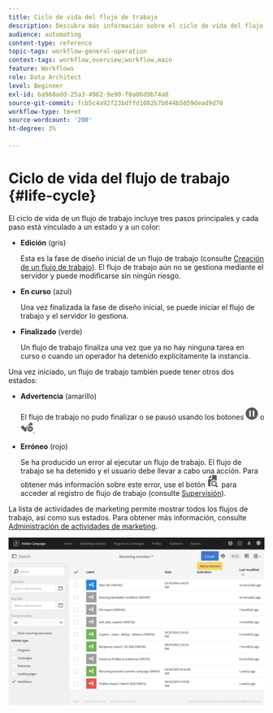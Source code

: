 ```yaml
---
title: Ciclo de vida del flujo de trabajo
description: Descubra más información sobre el ciclo de vida del flujo de trabajo
audience: automating
content-type: reference
topic-tags: workflow-general-operation
context-tags: workflow,overview;workflow,main
feature: Workflows
role: Data Architect
level: Beginner
exl-id: ba968add-25a3-4962-9e90-f0a06d9b74a8
source-git-commit: fcb5c4a92f23bdffd1082b7b044b5859dead9d70
workflow-type: tm+mt
source-wordcount: '200'
ht-degree: 3%

---
```


# Ciclo de vida del flujo de trabajo {#life-cycle}

El ciclo de vida de un flujo de trabajo incluye tres pasos principales y cada paso está vinculado a un estado y a un color:

* **Edición** (gris)

  Esta es la fase de diseño inicial de un flujo de trabajo (consulte [Creación de un flujo de trabajo](../../automating/using/building-a-workflow.md#creating-a-workflow)). El flujo de trabajo aún no se gestiona mediante el servidor y puede modificarse sin ningún riesgo.

* **En curso** (azul)

  Una vez finalizada la fase de diseño inicial, se puede iniciar el flujo de trabajo y el servidor lo gestiona.

* **Finalizado** (verde)

  Un flujo de trabajo finaliza una vez que ya no hay ninguna tarea en curso o cuando un operador ha detenido explícitamente la instancia.

Una vez iniciado, un flujo de trabajo también puede tener otros dos estados:

* **Advertencia** (amarillo)

  El flujo de trabajo no pudo finalizar o se pausó usando los botones ![](assets/pause_darkgrey-24px.png) o ![](assets/check_pause_darkgrey-24px.png).

* **Erróneo** (rojo)

  Se ha producido un error al ejecutar un flujo de trabajo. El flujo de trabajo se ha detenido y el usuario debe llevar a cabo una acción. Para obtener más información sobre este error, use el botón ![](assets/printpreview_darkgrey-24px.png) para acceder al registro de flujo de trabajo (consulte [Supervisión](../../automating/using/monitoring-workflow-execution.md)).

La lista de actividades de marketing permite mostrar todos los flujos de trabajo, así como sus estados. Para obtener más información, consulte [Administración de actividades de marketing](../../start/using/marketing-activities.md#about-marketing-activities).

![](assets/wkf_execution_3.png)
